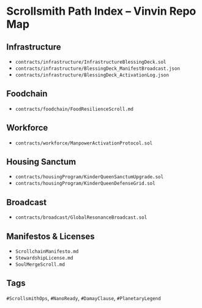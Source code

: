 # Scrollsmith Path Index – Vinvin Repo Map

## Infrastructure
- `contracts/infrastructure/InfrastructureBlessingDeck.sol`
- `contracts/infrastructure/BlessingDeck_ManifestBroadcast.json`
- `contracts/infrastructure/BlessingDeck_ActivationLog.json`

## Foodchain
- `contracts/foodchain/FoodResilienceScroll.md`

## Workforce
- `contracts/workforce/ManpowerActivationProtocol.sol`

## Housing Sanctum
- `contracts/housingProgram/KinderQueenSanctumUpgrade.sol`
- `contracts/housingProgram/KinderQueenDefenseGrid.sol`

## Broadcast
- `contracts/broadcast/GlobalResonanceBroadcast.sol`

## Manifestos & Licenses
- `ScrollchainManifesto.md`
- `StewardshipLicense.md`
- `SoulMergeScroll.md`

## Tags
`#ScrollsmithOps`, `#NanoReady`, `#DamayClause`, `#PlanetaryLegend`
